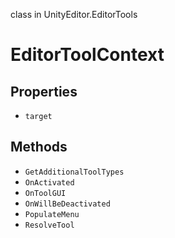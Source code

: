 class in UnityEditor.EditorTools
# EditorToolContext

## Properties
- `target`
## Methods
- `GetAdditionalToolTypes`
- `OnActivated`
- `OnToolGUI`
- `OnWillBeDeactivated`
- `PopulateMenu`
- `ResolveTool`
